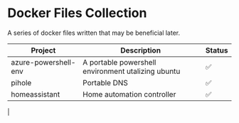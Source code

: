 # Docker Files Collection

A series of docker files written that may be beneficial later.



|  Project            | Description                                         | Status |
|--------------------|-----------------------------------------------------|--------|
|azure-powershell-env|A portable powershell environment utalizing ubuntu   | :white_check_mark:|
|pihole              |Portable DNS                                         | :white_check_mark: |
|homeassistant|Home automation controller                                  | :white_check_mark: |
|
